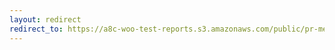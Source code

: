 ```yaml
---
layout: redirect
redirect_to: https://a8c-woo-test-reports.s3.amazonaws.com/public/pr-merge/39245/e2e/index.html
---
```

